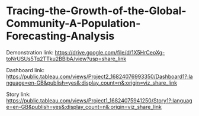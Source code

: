 # Tracing-the-Growth-of-the-Global-Community-A-Population-Forecasting-Analysis

Demonstration link: 
https://drive.google.com/file/d/1X5HrCeoXg-toNrUSUs5Tq2TTku2BBlbA/view?usp=share_link

Dashboard link:
https://public.tableau.com/views/Project2_16824076993350/Dashboard1?:language=en-GB&publish=yes&:display_count=n&:origin=viz_share_link

Story link:
https://public.tableau.com/views/Project1_16824075941250/Story1?:language=en-GB&publish=yes&:display_count=n&:origin=viz_share_link
